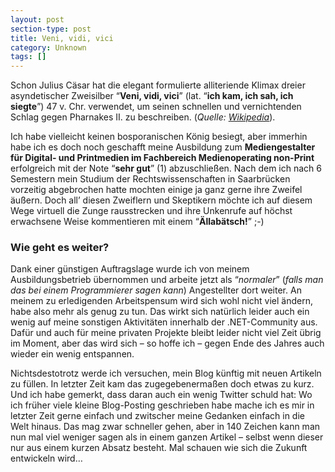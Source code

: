 ```yaml
---
layout: post
section-type: post
title: Veni, vidi, vici
category: Unknown
tags: []
---
```

<p>Schon Julius C&auml;sar hat die elegant formulierte alliteriende Klimax dreier asyndetischer Zweisilber &ldquo;<strong>Veni, vidi, vici</strong>&rdquo; (lat. &ldquo;<strong>ich kam, ich sah, ich siegte</strong>&rdquo;) 47 v. Chr. verwendet, um seinen schnellen und vernichtenden Schlag gegen Pharnakes II. zu beschreiben. (<em>Quelle: <a href="http://de.wikipedia.org/wiki/Veni_vidi_vici" target="_blank">Wikipedia</a></em>).</p>
<p>Ich habe vielleicht keinen bosporanischen K&ouml;nig besiegt, aber immerhin habe ich es doch noch geschafft meine Ausbildung zum <strong>Mediengestalter f&uuml;r Digital- und Printmedien im Fachbereich Medienoperating non-Print</strong> erfolgreich mit der Note &ldquo;<strong>sehr gut</strong>&rdquo; (1) abzuschlie&szlig;en. Nach dem ich nach 6 Semestern mein Studium der Rechtswissenschaften in Saarbr&uuml;cken vorzeitig abgebrochen hatte mochten einige ja ganz gerne ihre Zweifel &auml;u&szlig;ern. Doch all&rsquo; diesen Zweiflern und Skeptikern m&ouml;chte ich auf diesem Wege virtuell die Zunge rausstrecken und ihre Unkenrufe auf h&ouml;chst erwachsene Weise kommentieren mit einem &ldquo;<strong>&Auml;llab&auml;tsch!</strong>&rdquo; ;-)</p>
<h3>Wie geht es weiter?</h3>
<p>Dank einer g&uuml;nstigen Auftragslage wurde ich von meinem Ausbildungsbetrieb &uuml;bernommen und arbeite jetzt als &ldquo;<em>normaler</em>&rdquo; (<em>falls man das bei einem Programmierer sagen kann</em>) Angestellter dort weiter. An meinem zu erledigenden Arbeitspensum wird sich wohl nicht viel &auml;ndern, habe also mehr als genug zu tun. Das wirkt sich nat&uuml;rlich leider auch ein wenig auf meine sonstigen Aktivit&auml;ten innerhalb der .NET-Community aus. Daf&uuml;r und auch f&uuml;r meine privaten Projekte bleibt leider nicht viel Zeit &uuml;brig im Moment, aber das wird sich &ndash; so hoffe ich &ndash; gegen Ende des Jahres auch wieder ein wenig entspannen.</p>
<p>Nichtsdestotrotz werde ich versuchen, mein Blog k&uuml;nftig mit neuen Artikeln zu f&uuml;llen. In letzter Zeit kam das zugegebenerma&szlig;en doch etwas zu kurz. Und ich habe gemerkt, dass daran auch ein wenig Twitter schuld hat: Wo ich fr&uuml;her viele kleine Blog-Posting geschrieben habe mache ich es mir in letzter Zeit gerne einfach und zwitscher meine Gedanken einfach in die Welt hinaus. Das mag zwar schneller gehen, aber in 140 Zeichen kann man nun mal viel weniger sagen als in einem ganzen Artikel &ndash; selbst wenn dieser nur aus einem kurzen Absatz besteht. Mal schauen wie sich die Zukunft entwickeln wird&hellip;</p>
